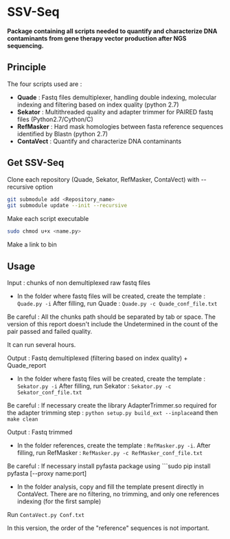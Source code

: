 # SSV-Seq

**Package containing all scripts needed to quantify and characterize DNA contaminants from gene therapy vector production after NGS sequencing.** 

## Principle

The four scripts used are : 

* **Quade** : Fastq files demultiplexer, handling double indexing, molecular indexing and filtering based on index quality (python 2.7)
* **Sekator** : Multithreaded quality and adapter trimmer for PAIRED fastq files (Python2.7/Cython/C)
* **RefMasker** : Hard mask homologies between fasta reference sequences identified by Blastn (python 2.7)
* **ContaVect** : Quantify and characterize DNA contaminants


## Get SSV-Seq 

Clone each repository (Quade, Sekator, RefMasker, ContaVect) with --recursive option
```bash
git submodule add <Repository_name> 
git submodule update --init --recursive 
```
Make each script executable 
```bash
sudo chmod u+x <name.py>
```
Make a link to bin 

## Usage 

Input : chunks of non demultiplexed raw fastq files 

* In the folder where fastq files will be created, create the template : ```Quade.py -i```
After filling, run Quade :  ```Quade.py -c Quade_conf_file.txt```

Be careful : All the chunks path should be separated by tab or space. 
The version of this report doesn't include the Undetermined in the count of the pair passed and failed quality.

It can run several hours.

Output : Fastq demultiplexed (filtering based on index quality) +  Quade_report 

* In the folder where fastq files will be created, create the template : ```Sekator.py -i```
After filling, run Sekator : ```Sekator.py -c Sekator_conf_file.txt```

Be careful : If necessary create the library AdapterTrimmer.so required for the adapter trimming step :
```python setup.py build_ext --inplace```and then ```make clean```

Output : Fastq trimmed

* In the folder references, create the template : ```RefMasker.py -i```.
After filling, run RefMasker : ```RefMasker.py -c RefMasker_conf_file.txt```

Be careful : If necessary install pyfasta package using ```sudo pip install pyfasta [--proxy name:port]

* In the folder analysis, copy and fill the template present directly in ContaVect.
There are no filtering, no trimming, and only one references indexing (for the first sample)

Run ```ContaVect.py Conf.txt```

In this version, the order of the "reference" sequences is not important. 



